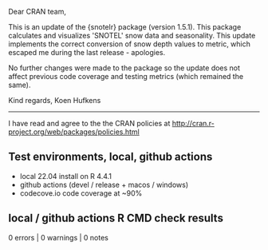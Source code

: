 Dear CRAN team,

This is an update of the {snotelr} package (version 1.5.1). This package calculates and visualizes 'SNOTEL' snow data and seasonality. This update implements the correct conversion of snow depth
values to metric, which escaped me during the last release - apologies.

No further changes were made to the package so the update does not affect previous code coverage and testing metrics (which remained the same).

Kind regards,
Koen Hufkens

--- 

I have read and agree to the the CRAN policies at
http://cran.r-project.org/web/packages/policies.html

## Test environments, local, github actions

- local 22.04 install on R 4.4.1
- github actions (devel / release + macos / windows)
- codecove.io code coverage at ~90%

## local / github actions R CMD check results

0 errors | 0 warnings | 0 notes